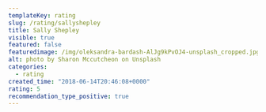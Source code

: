 ```yaml
---
templateKey: rating
slug: /rating/sallyshepley
title: Sally Shepley
visible: true
featured: false
featuredimage: /img/oleksandra-bardash-AlJg9kPvOJ4-unsplash_cropped.jpg
alt: photo by Sharon Mccutcheon on Unsplash
categories:
  - rating
created_time: "2018-06-14T20:46:08+0000"
rating: 5
recommendation_type_positive: true
---
```

